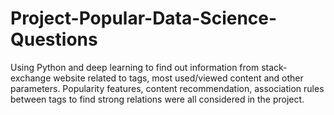 # Project-Popular-Data-Science-Questions
Using Python and deep learning to find out information from stack-exchange website related to tags, most used/viewed content and other parameters. Popularity features, content recommendation, association rules between tags to find strong relations were all considered in the project.

